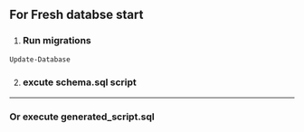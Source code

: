 ## For Fresh databse start
1) ### Run migrations

```bash
Update-Database
```

2) ### excute schema.sql script
-------------------------------------------------------------------
### Or execute generated_script.sql
